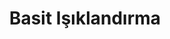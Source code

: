 ---
title: Basit Işıklandırma
keywords: 
last_updated: 
tags: []
permalink: /lighting/basic_lighting.html
sidebar: main_sidebar
---
